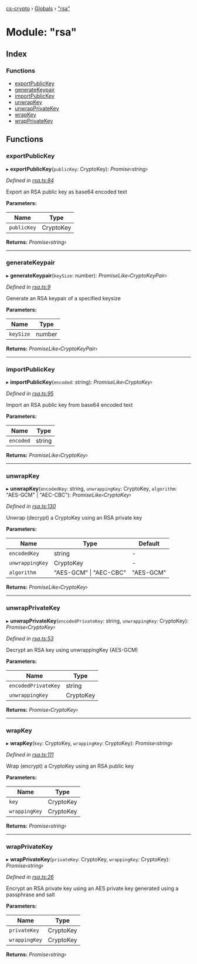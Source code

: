 [cs-crypto](../README.md) › [Globals](../globals.md) › ["rsa"](_rsa_.md)

# Module: "rsa"

## Index

### Functions

* [exportPublicKey](_rsa_.md#exportpublickey)
* [generateKeypair](_rsa_.md#generatekeypair)
* [importPublicKey](_rsa_.md#importpublickey)
* [unwrapKey](_rsa_.md#unwrapkey)
* [unwrapPrivateKey](_rsa_.md#unwrapprivatekey)
* [wrapKey](_rsa_.md#wrapkey)
* [wrapPrivateKey](_rsa_.md#wrapprivatekey)

## Functions

###  exportPublicKey

▸ **exportPublicKey**(`publicKey`: CryptoKey): *Promise‹string›*

*Defined in [rsa.ts:84](https://github.com/very-amused/CS-crypto/blob/1e58c7d/src/rsa.ts#L84)*

Export an RSA public key as base64 encoded text

**Parameters:**

Name | Type |
------ | ------ |
`publicKey` | CryptoKey |

**Returns:** *Promise‹string›*

___

###  generateKeypair

▸ **generateKeypair**(`keySize`: number): *PromiseLike‹CryptoKeyPair›*

*Defined in [rsa.ts:9](https://github.com/very-amused/CS-crypto/blob/1e58c7d/src/rsa.ts#L9)*

Generate an RSA keypair of a specified keysize

**Parameters:**

Name | Type |
------ | ------ |
`keySize` | number |

**Returns:** *PromiseLike‹CryptoKeyPair›*

___

###  importPublicKey

▸ **importPublicKey**(`encoded`: string): *PromiseLike‹CryptoKey›*

*Defined in [rsa.ts:95](https://github.com/very-amused/CS-crypto/blob/1e58c7d/src/rsa.ts#L95)*

Import an RSA public key from base64 encoded text

**Parameters:**

Name | Type |
------ | ------ |
`encoded` | string |

**Returns:** *PromiseLike‹CryptoKey›*

___

###  unwrapKey

▸ **unwrapKey**(`encodedKey`: string, `unwrappingKey`: CryptoKey, `algorithm`: "AES-GCM" | "AEC-CBC"): *PromiseLike‹CryptoKey›*

*Defined in [rsa.ts:130](https://github.com/very-amused/CS-crypto/blob/1e58c7d/src/rsa.ts#L130)*

Unwrap (decrypt) a CryptoKey using an RSA private key

**Parameters:**

Name | Type | Default |
------ | ------ | ------ |
`encodedKey` | string | - |
`unwrappingKey` | CryptoKey | - |
`algorithm` | "AES-GCM" &#124; "AEC-CBC" | "AES-GCM" |

**Returns:** *PromiseLike‹CryptoKey›*

___

###  unwrapPrivateKey

▸ **unwrapPrivateKey**(`encodedPrivateKey`: string, `unwrappingKey`: CryptoKey): *Promise‹CryptoKey›*

*Defined in [rsa.ts:53](https://github.com/very-amused/CS-crypto/blob/1e58c7d/src/rsa.ts#L53)*

Decrypt an RSA key using unwrappingKey (AES-GCM)

**Parameters:**

Name | Type |
------ | ------ |
`encodedPrivateKey` | string |
`unwrappingKey` | CryptoKey |

**Returns:** *Promise‹CryptoKey›*

___

###  wrapKey

▸ **wrapKey**(`key`: CryptoKey, `wrappingKey`: CryptoKey): *Promise‹string›*

*Defined in [rsa.ts:111](https://github.com/very-amused/CS-crypto/blob/1e58c7d/src/rsa.ts#L111)*

Wrap (encrypt) a CryptoKey using an RSA public key

**Parameters:**

Name | Type |
------ | ------ |
`key` | CryptoKey |
`wrappingKey` | CryptoKey |

**Returns:** *Promise‹string›*

___

###  wrapPrivateKey

▸ **wrapPrivateKey**(`privateKey`: CryptoKey, `wrappingKey`: CryptoKey): *Promise‹string›*

*Defined in [rsa.ts:26](https://github.com/very-amused/CS-crypto/blob/1e58c7d/src/rsa.ts#L26)*

Encrypt an RSA private key using an AES private key generated using a passphrase and salt

**Parameters:**

Name | Type |
------ | ------ |
`privateKey` | CryptoKey |
`wrappingKey` | CryptoKey |

**Returns:** *Promise‹string›*
